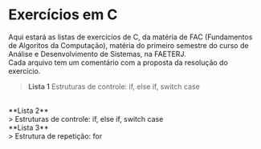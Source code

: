 # Exercícios em C
Aqui estará as listas de exercícios de C, da matéria de FAC (Fundamentos de Algoritos da Computação), matéria do primeiro semestre do curso de Análise e Desenvolvimento de Sistemas, na FAETERJ. <br>
Cada arquivo tem um comentário com a proposta da resolução do exercício.

 > **Lista 1** Estruturas de controle: if, else if, switch case
 <br>
**Lista 2** <br> 
   > Estruturas de controle: if, else if, switch case
   <br>
**Lista 3** <br> 
  > Estrutura de repetição: for

